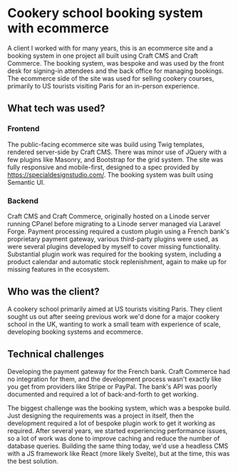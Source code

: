 # Cookery school booking system with ecommerce

A client I worked with for many years, this is an ecommerce site and a booking system in one project all built using Craft CMS and Craft Commerce. The booking system, was bespoke and was used by the front desk for signing-in attendees and the back office for managing bookings. The ecommerce side of the site was used for selling cookery courses, primarily to US tourists visiting Paris for an in-person experience.

## What tech was used?

### Frontend
The public-facing ecommerce site was build using Twig templates, rendered server-side by Craft CMS. There was minor use of JQuery with a few plugins like Masonry, and Bootstrap for the grid system. The site was fully responsive and mobile-first, designed to a spec provided by https://specialdesignstudio.com/.
The booking system was built using Semantic UI.

### Backend
Craft CMS and Craft Commerce, originally hosted on a Linode server running CPanel before migrating to a Linode server managed via Laravel Forge.
Payment processing required a custom plugin using a French bank's proprietary payment gateway, various third-party plugins were used, as were several plugins developed by myself to cover missing functionality.
Substantial plugin work was required for the booking system, including a product calendar and automatic stock replenishment, again to make up for missing features in the ecosystem.

## Who was the client?
A cookery school primarily aimed at US tourists visiting Paris. They client sought us out after seeing previous work we'd done for a major cookery school in the UK, wanting to work a small team with experience of scale, developing booking systems and ecommerce.

## Technical challenges
Developing the payment gateway for the French bank. Craft Commerce had no integration for them, and the development process wasn't exactly like you get from providers like Stripe or PayPal. The bank's API was poorly documented and required a lot of back-and-forth to get working.

The biggest challenge was the booking system, which was a bespoke build. Just designing the requirements was a project in itself, then the development required a lot of bespoke plugin work to get it working as required. After several years, we started experiencing performance issues, so a lot of work was done to improve caching and reduce the number of database queries. Building the same thing today, we'd use a headless CMS with a JS framework like React (more likely Svelte), but at the time, this was the best solution.

